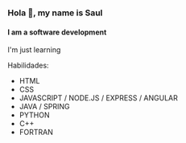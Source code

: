 ### Hola 👋, my name is Saul
#### I am a software development
I'm just learning

Habilidades:
- HTML
- CSS
- JAVASCRIPT / NODE.JS / EXPRESS / ANGULAR 
- JAVA / SPRING
- PYTHON
- C++
- FORTRAN

<!---
SaulMMBP/SaulMMBP is a ✨ special ✨ repository because its `README.md` (this file) appears on your GitHub profile.
You can click the Preview link to take a look at your changes.
--->

